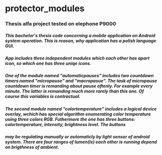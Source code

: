 # protector_modules
### Thesis alfa project tested on elephone P9000

##### This bachelor's thesis code concerning a mobile application on Android system operation. This is reason, why application has a polish language GUI. 
##### App includes three independent modules which each other has apart icon, so which one has three uniqe icons. 
##### One of the module named "automaticpauses" includes two countdown timers named "micropause" and "macropasue". The task of micropause countdown timer is remanding about pause oftenly. For example every minute. The latter is remanding much more rarely than this one. Of course this variables is contractual. 
##### The second module named "colortemperature" includes a logical device overlay, wchich has special algorithm enumerating color temperature using three colors RGB. Futhermore the one has three buttons: colortemperature, intensity, brightness level. The buttons 
##### may be regulating manually or automaticly by light sensor of android system. There are four ranges of lumen(lx) each other is running depend on brigthness of ambient.
